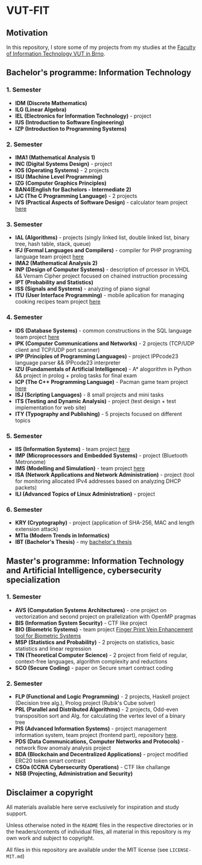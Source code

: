 # VUT-FIT

## Motivation

In this repository, I store some of my projects from my studies at the [Faculty of Information Technology VUT in Brno](https://www.fit.vut.cz/.cs).

## Bachelor's programme: Information Technology

### 1. Semester

* __IDM (Discrete Mathematics)__
* __ILG (Linear Algebra)__
* __IEL (Electronics for Information Technology)__ - project
* __IUS (Introduction to Software Engineering)__
* __IZP (Introduction to Programming Systems)__

### 2. Semester

* __IMA1 (Mathematical Analysis 1)__
* __INC (Digital Systems Design)__ - project
* __IOS (Operating Systems)__ - 2 projects
* __ISU (Machine Level Programming)__
* __IZG (Computer Graphics Principles)__
* __BAN4(English for Bachelors - Intermediate 2)__
* __IJC (The C Programming Language)__ - 2 projects
* __IVS (Practical Aspects of Software Design)__ - calculator team project [here](https://github.com/imiskii/VUT-FIT-IVS-2)

### 3. Semester

* __IAL (Algorithms)__ - projects (singly linked list, double linked list, binary tree, hash table, stack, queue) 
* __IFJ (Formal Languages and Compilers)__ - compiler for PHP programing language team project [here](https://github.com/imiskii/VUT-FIT-IFJ)
* __IMA2 (Mathematical Analysis 2)__
* __INP (Design of Computer Systems)__ - description of prcessor in VHDL && Vernam Cipher project focused on chained instruction processing
* __IPT (Probability and Statistics)__
* __ISS (Signals and Systems)__ - analyzing of piano signal
* __ITU (User Interface Programming)__ - mobile aplication for managing cooking recipes team project [here](https://github.com/imiskii/VUT-FIT-ITU)

### 4. Semester

* __IDS (Database Systems)__ - common constructions in the SQL language team project [here](https://github.com/imiskii/VUT-FIT-IDS)
* __IPK (Computer Communications and Networks)__ - 2 projects (TCP/UDP client and TCP/UDP port scanner)
* __IPP (Principles of Programming Languages)__ - project IPPcode23 language parser && IPPcode23 interpreter 
* __IZU (Fundamentals of Artificial Intelligence)__ - A* alogorithm in Python && project in prolog + prolog tasks for final exam
* __ICP (The C++ Programming Language)__ - Pacman game team project [here](https://github.com/imiskii/VUT-FIT-ICP-Pacman)
* __ISJ (Scripting Languages)__ - 8 small projects and mini tasks
* __ITS (Testing and Dynamic Analysis)__ - project (test design + test implementation for web site)
* __ITY (Typography and Publishing)__ - 5 projects focused on different topics

### 5. Semester

* __IIS (Information Systems)__ - team project [here](https://github.com/imiskii/IIS-EventManagerIS)
* __IMP (Microprocessors and Embedded Systems)__ - project (Bluetooth Metronome)
* __IMS (Modelling and Simulation)__ - team project [here](https://github.com/imiskii/ims-project)
* __ISA (Network Applications and Network Administration)__ - project (tool for monitoring allocated IPv4 addresses based on analyzing DHCP packets)
* __ILI (Advanced Topics of Linux Administration)__ - project

### 6. Semester

* __KRY (Cryptography)__ - project (application of SHA-256, MAC and length extension attack)
* __MTIa (Modern Trends in Informatics)__
* __IBT (Bachelor's Thesis)__ - my [bachelor's thesis](https://github.com/imiskii/PQBlockchain) 


## Master's programme: Information Technology and Artificial Intelligence, cybersecurity specialization

### 1. Semester

* __AVS (Computation Systems Architectures)__ - one project on vectorization and second project on prallelization with OpenMP pragmas
* __BIS (Information System Security)__ - CTF like project
* __BIO (Biometric Systems)__ - team project [Finger Print Vein Enhancement tool for Biometric Systems](https://github.com/imiskii/BIO-FPVE)
* __MSP (Statistics and Probability)__ - 2 projects on statistics, basic statistics and linear regression
* __TIN (Theoretical Computer Science)__ - 2 project from field of regular, context-free  languages, algorithm complexity and reductions
* __SCO (Secure Coding)__ - paper on Secure smart contract coding

### 2. Semester

* __FLP (Functional and Logic Programming)__ - 2 projects, Haskell project (Decision tree alg.), Prolog project (Rubik's Cube solver)
* __PRL (Parallel and Distributed Algorithms)__ - 2 projects, Odd-even transposition sort and Alg. for calculating the vertex level of a binary tree
* __PIS (Advanced Information Systems)__ - project management information system, team project (frontend part), repository [here](https://github.com/AlfredoCode/pis-project).
* __PDS (Data Communications, Computer Networks and Protocols)__ - network flow anomaly analysis project
* __BDA (Blockchain and Decentralized Applications)__ - project modified ERC20 token smart contract
* __CSOa (CCNA Cybersecurity Operations)__ - CTF like challange
* __NSB (Projecting, Administration and Security)__


## Disclaimer a copyright

All materials available here serve exclusively for inspiration and study support.

Unless otherwise noted in the ```README``` files in the respective directories or in the headers/contents of individual files, all material in this repository is my own work and subject to copyright.

All files in this repository are available under the MIT license (see ```LICENSE-MIT.md```)
